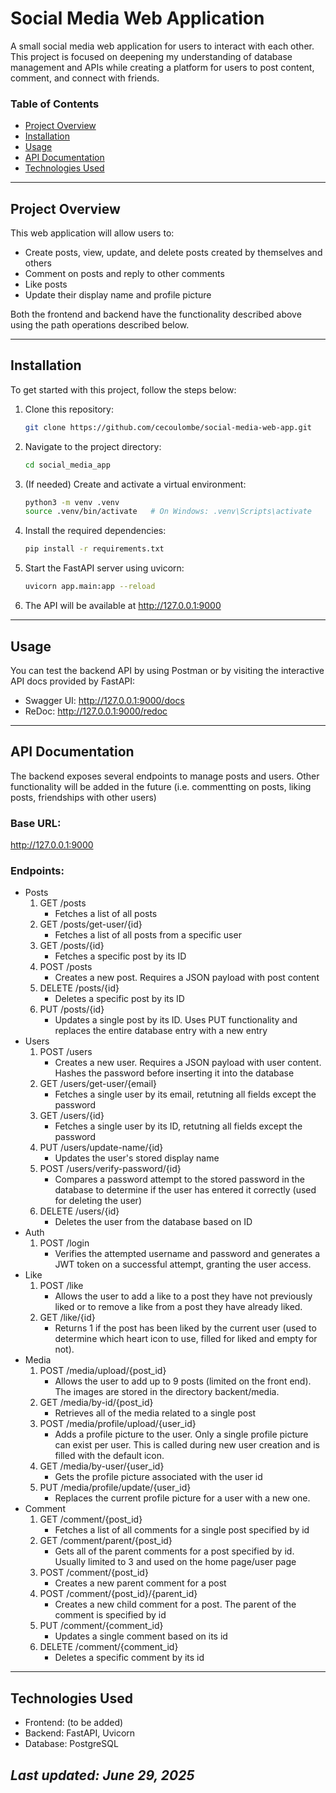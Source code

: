 # Social Media Web Application

A small social media web application for users to interact with each other. This project is focused on deepening my understanding of database management and APIs while creating a platform for users to post content, comment, and connect with friends.

### **Table of Contents**
- [Project Overview](#project-overview)
- [Installation](#installation)
- [Usage](#usage)
- [API Documentation](#api-documentation)
- [Technologies Used](#technologies-used)

---

## **Project Overview**
This web application will allow users to:
- Create posts, view, update, and delete posts created by themselves and others
- Comment on posts and reply to other comments
- Like posts
- Update their display name and profile picture

Both the frontend and backend have the functionality described above using the path operations described below.

---

## **Installation**
To get started with this project, follow the steps below:

1. Clone this repository:
   ```bash
   git clone https://github.com/cecoulombe/social-media-web-app.git
2. Navigate to the project directory:
   ```bash
   cd social_media_app
3. (If needed) Create and activate a virtual environment:
   ```bash
   python3 -m venv .venv
   source .venv/bin/activate   # On Windows: .venv\Scripts\activate
4. Install the required dependencies:
   ```bash
   pip install -r requirements.txt
5. Start the FastAPI server using uvicorn:
   ```bash
   uvicorn app.main:app --reload
6. The API will be available at
   http://127.0.0.1:9000

---

## **Usage**
You can test the backend API by using Postman or by visiting the interactive API docs provided by FastAPI:
* Swagger UI: http://127.0.0.1:9000/docs
* ReDoc: http://127.0.0.1:9000/redoc

---

## **API Documentation**
The backend exposes several endpoints to manage posts and users. Other functionality will be added in the future (i.e. commentting on posts, liking posts, friendships with other users)

### Base URL:
http://127.0.0.1:9000

### Endpoints:
- Posts
   1. GET /posts
      * Fetches a list of all posts
   2. GET /posts/get-user/{id}
      * Fetches a list of all posts from a specific user
   3. GET /posts/{id}
      * Fetches a specific post by its ID
   4. POST /posts
      * Creates a new post. Requires a JSON payload with post content
   5. DELETE /posts/{id}
      * Deletes a specific post by its ID
   6. PUT /posts/{id}
      * Updates a single post by its ID. Uses PUT functionality and replaces the entire database entry with a new entry
- Users
  1. POST /users
      * Creates a new user. Requires a JSON payload with user content. Hashes the password before inserting it into the database 
  2. GET /users/get-user/{email}
      * Fetches a single user by its email, retutning all fields except the password
  3. GET /users/{id}
      * Fetches a single user by its ID, retutning all fields except the password
  4. PUT /users/update-name/{id}
      * Updates the user's stored display name
  5. POST /users/verify-password/{id}
      * Compares a password attempt to the stored password in the database to determine if the user has entered it correctly (used for deleting the user)
  6. DELETE /users/{id}
      * Deletes the user from the database based on ID
- Auth
  1. POST /login
      * Verifies the attempted username and password and generates a JWT token on a successful attempt, granting the user access.
- Like
  1. POST /like
      * Allows the user to add a like to a post they have not previously liked or to remove a like from a post they have already liked.
  2. GET /like/{id}
      * Returns 1 if the post has been liked by the current user (used to determine which heart icon to use, filled for liked and empty for not).
- Media
  1. POST /media/upload/{post_id}
      * Allows the user to add up to 9 posts (limited on the front end). The images are stored in the directory backent/media.
  2. GET /media/by-id/{post_id}
      * Retrieves all of the media related to a single post
  3. POST /media/profile/upload/{user_id}
      * Adds a profile picture to the user. Only a single profile picture can exist per user. This is called during new user creation and is filled with the default icon.
  4. GET /media/by-user/{user_id}
      * Gets the profile picture associated with the user id
  4. PUT /media/profile/update/{user_id}
      * Replaces the current profile picture for a user with a new one.
- Comment
   1. GET /comment/{post_id}
      * Fetches a list of all comments for a single post specified by id
   2. GET /comment/parent/{post_id}
      * Gets all of the parent comments for a post specified by id. Usually limited to 3 and used on the home page/user page
   3. POST /comment/{post_id}
      * Creates a new parent comment for a post
   4. POST /comment/{post_id}/{parent_id}
      * Creates a new child comment for a post. The parent of the comment is specified by id
   5. PUT /comment/{comment_id}
      * Updates a single comment based on its id
   6. DELETE /comment/{comment_id}
      * Deletes a specific comment by its id
---

## **Technologies Used**
- Frontend: (to be added)
- Backend: FastAPI, Uvicorn
- Database: PostgreSQL

 ## *Last updated: June 29, 2025*
